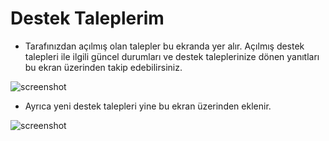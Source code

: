 

# Destek Taleplerim 

* Tarafınızdan açılmış olan talepler bu ekranda yer alır. Açılmış destek talepleri ile ilgili güncel durumları ve destek taleplerinize dönen yanıtları bu ekran üzerinden takip edebilirsiniz. 

![screenshot](../../m/Tickets.png)


* Ayrıca yeni destek talepleri yine bu ekran üzerinden eklenir. 


![screenshot](../../m/CreateTickets.png)

